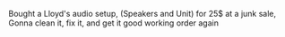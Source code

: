 Bought a Lloyd's audio setup, (Speakers and Unit) for 25$ at a junk sale, Gonna clean it, fix it, and get it good working order again